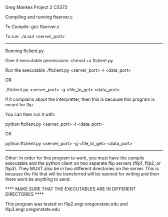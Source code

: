 Greg Mankes
Project 2
CS372


Compiling and running ftserver.c

To Compile:
gcc ftserver.c

To run:
./a.out <server_port>

--------------------------------------------------------------------------------

Running ftclient.py

Give it executable permissions:
chmod +x ftclient.py

Run the executable
./ftclient.py <flip1-3> <server_port> -l <data_port>

OR

./ftclient.py <flip1-3> <server_port> -g <file_to_get> <data_port>

If it complains about the interpretter, then this is because this program is
meant for flip.

You can then run it with:

python ftclient.py <flip1-3> <server_port> -l <data_port>

OR

python ftclient.py <flip1-3> <server_port> -g <file_to_get> <data_port>

--------------------------------------------------------------------------------

Other:
In order for this program to work, you must have the compile executable and the
python client on two separate flip servers (flip1, flip2, or flip3). They MUST also
be in two different directories on the server. This is because the file that will be
transferred will be opened for writing and then there wont be anything to send.

**** MAKE SURE THAT THE EXECUTABLES ARE IN DIFFERENT DIRECTORIES ****

This program was tested on flip2.engr.oregonstate.edu and flip3.engr.oregonstate.edu
